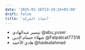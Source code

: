 ```yaml
---
date: '2025-01-16T13:19:24+03:00'
draft: false
title: 'أعضاء الحركة'
---
```

- تيسير عبدالهادي @abu_yuser
- شهلاء حسام الدين @Fatpatcat77318
- هادي الأحمد @hadealahmad
